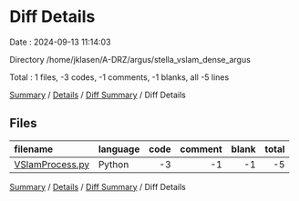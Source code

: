 # Diff Details

Date : 2024-09-13 11:14:03

Directory /home/jklasen/A-DRZ/argus/stella_vslam_dense_argus

Total : 1 files,  -3 codes, -1 comments, -1 blanks, all -5 lines

[Summary](results.md) / [Details](details.md) / [Diff Summary](diff.md) / Diff Details

## Files
| filename | language | code | comment | blank | total |
| :--- | :--- | ---: | ---: | ---: | ---: |
| [VSlamProcess.py](/VSlamProcess.py) | Python | -3 | -1 | -1 | -5 |

[Summary](results.md) / [Details](details.md) / [Diff Summary](diff.md) / Diff Details